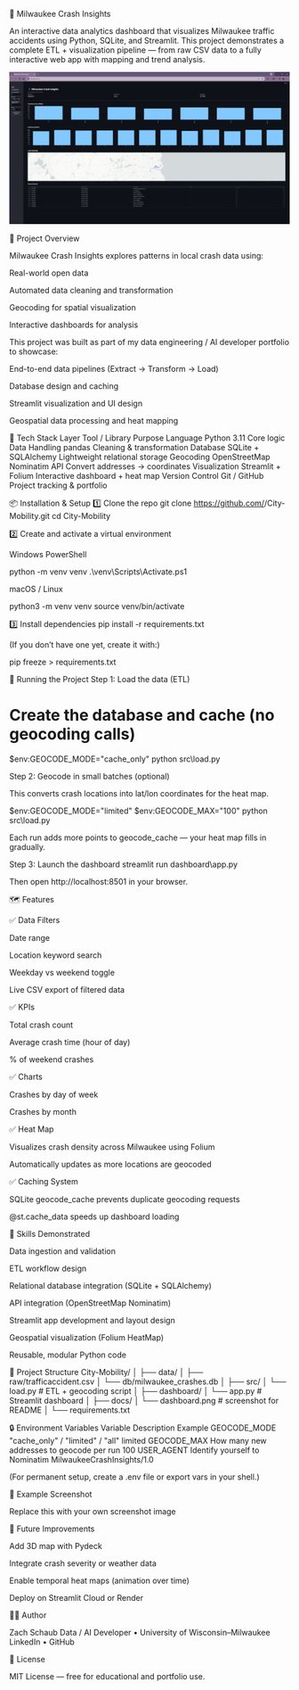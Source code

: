 🚦 Milwaukee Crash Insights

An interactive data analytics dashboard that visualizes Milwaukee traffic accidents using Python, SQLite, and Streamlit.
This project demonstrates a complete ETL + visualization pipeline — from raw CSV data to a fully interactive web app with mapping and trend analysis.


![Dashboard Screenshot](docs/dashboard.png)


🧭 Project Overview

Milwaukee Crash Insights explores patterns in local crash data using:

Real-world open data

Automated data cleaning and transformation

Geocoding for spatial visualization

Interactive dashboards for analysis

This project was built as part of my data engineering / AI developer portfolio to showcase:

End-to-end data pipelines (Extract → Transform → Load)

Database design and caching

Streamlit visualization and UI design

Geospatial data processing and heat mapping

🧱 Tech Stack
Layer	Tool / Library	Purpose
Language	Python 3.11	Core logic
Data Handling	pandas	Cleaning & transformation
Database	SQLite + SQLAlchemy	Lightweight relational storage
Geocoding	OpenStreetMap Nominatim API	Convert addresses → coordinates
Visualization	Streamlit + Folium	Interactive dashboard + heat map
Version Control	Git / GitHub	Project tracking & portfolio

📦 Installation & Setup
1️⃣ Clone the repo
git clone https://github.com/<m6wt>/City-Mobility.git
cd City-Mobility

2️⃣ Create and activate a virtual environment

Windows PowerShell

python -m venv venv
.\venv\Scripts\Activate.ps1


macOS / Linux

python3 -m venv venv
source venv/bin/activate

3️⃣ Install dependencies
pip install -r requirements.txt


(If you don’t have one yet, create it with:)

pip freeze > requirements.txt

🚀 Running the Project
Step 1: Load the data (ETL)
# Create the database and cache (no geocoding calls)
$env:GEOCODE_MODE="cache_only"
python src\load.py

Step 2: Geocode in small batches (optional)

This converts crash locations into lat/lon coordinates for the heat map.

$env:GEOCODE_MODE="limited"
$env:GEOCODE_MAX="100"
python src\load.py


Each run adds more points to geocode_cache — your heat map fills in gradually.

Step 3: Launch the dashboard
streamlit run dashboard\app.py


Then open http://localhost:8501
 in your browser.

🗺️ Features

✅ Data Filters

Date range

Location keyword search

Weekday vs weekend toggle

Live CSV export of filtered data

✅ KPIs

Total crash count

Average crash time (hour of day)

% of weekend crashes

✅ Charts

Crashes by day of week

Crashes by month

✅ Heat Map

Visualizes crash density across Milwaukee using Folium

Automatically updates as more locations are geocoded

✅ Caching System

SQLite geocode_cache prevents duplicate geocoding requests

@st.cache_data speeds up dashboard loading


🧠 Skills Demonstrated

Data ingestion and validation

ETL workflow design

Relational database integration (SQLite + SQLAlchemy)

API integration (OpenStreetMap Nominatim)

Streamlit app development and layout design

Geospatial visualization (Folium HeatMap)

Reusable, modular Python code

📁 Project Structure
City-Mobility/
│
├── data/
│   ├── raw/trafficaccident.csv
│   └── db/milwaukee_crashes.db
│
├── src/
│   └── load.py        # ETL + geocoding script
│
├── dashboard/
│   └── app.py         # Streamlit dashboard
│
├── docs/
│   └── dashboard.png  # screenshot for README
│
└── requirements.txt

🔒 Environment Variables
Variable	Description	Example
GEOCODE_MODE	"cache_only" / "limited" / "all"	limited
GEOCODE_MAX	How many new addresses to geocode per run	100
USER_AGENT	Identify yourself to Nominatim	MilwaukeeCrashInsights/1.0

(For permanent setup, create a .env file or export vars in your shell.)

📸 Example Screenshot

Replace this with your own screenshot image

🌟 Future Improvements

Add 3D map with Pydeck

Integrate crash severity or weather data

Enable temporal heat maps (animation over time)

Deploy on Streamlit Cloud or Render

🧑‍💻 Author

Zach Schaub
Data / AI Developer • University of Wisconsin–Milwaukee
LinkedIn
 • GitHub

📜 License

MIT License — free for educational and portfolio use.
